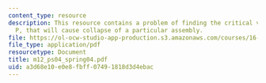 ```yaml
---
content_type: resource
description: This resource contains a problem of finding the critical value of a load
  P, that will cause collapse of a particular assembly.
file: https://ol-ocw-studio-app-production.s3.amazonaws.com/courses/16-01-unified-engineering-i-ii-iii-iv-fall-2005-spring-2006/a3d68e10e0e8fbff07491818d3d4ebac_m12_ps04_spring04.pdf
file_type: application/pdf
resourcetype: Document
title: m12_ps04_spring04.pdf
uid: a3d68e10-e0e8-fbff-0749-1818d3d4ebac
---
```

